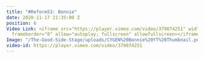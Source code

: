 ```yaml
---
title: "#Reform53: Bonnie"
date: 2020-11-17 21:35:00 Z
position: 6
Video Link: <iframe src="https://player.vimeo.com/video/379074251" width="640" height="360"
  frameborder="0" allow="autoplay; fullscreen" allowfullscreen></iframe>
Image: "/The-Good-Side-Stage/uploads/CYGEN%20Bonnie%20YT%20Thumbnail.png"
video-id: https://player.vimeo.com/video/379074251
---
```


